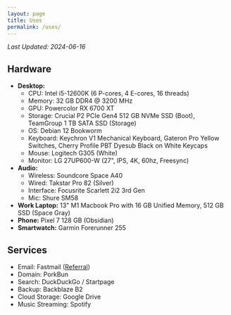 ```yaml
---
layout: page
title: Uses
permalink: /uses/
---
```

*Last Updated: 2024-06-16*

## Hardware

* **Desktop:**
	+ CPU: Intel i5-12600K (6 P-cores, 4 E-cores, 16 threads)
	+ Memory: 32 GB DDR4 @ 3200 MHz
	+ GPU: Powercolor RX 6700 XT
	+ Storage: Crucial P2 PCIe Gen4 512 GB NVMe SSD (Boot), TeamGroup 1 TB SATA SSD (Storage)
	+ OS: Debian 12 Bookworm
	+ Keyboard: Keychron V1 Mechanical Keyboard, Gateron Pro Yellow Switches, Cherry Profile PBT Dyesub Black on White Keycaps
	+ Mouse: Logitech G305 (White)
	+ Monitor: LG 27UP600-W (27", IPS, 4K, 60hz, Freesync)
* **Audio:**
	* Wireless: Soundcore Space A40
	* Wired: Takstar Pro 82 (Silver)
	* Interface: Focusrite Scarlett 2i2 3rd Gen
	* Mic: Shure SM58
* **Work Laptop:** 13" M1 Macbook Pro with 16 GB Unified Memory, 512 GB SSD (Space Gray)
* **Phone:** Pixel 7 128 GB (Obsidian)
* **Smartwatch:** Garmin Forerunner 255

## Services
* Email: Fastmail ([Referral](https://ref.fm/u24999624))
* Domain: PorkBun
* Search: DuckDuckGo / Startpage
* Backup: Backblaze B2
* Cloud Storage: Google Drive
* Music Streaming: Spotify
